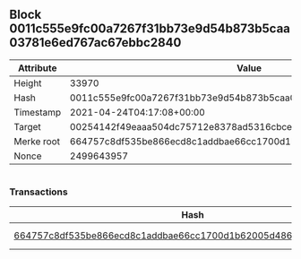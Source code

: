 ## Block 0011c555e9fc00a7267f31bb73e9d54b873b5caa03781e6ed767ac67ebbc2840

Attribute | Value
--- | ---
Height | 33970
Hash | 0011c555e9fc00a7267f31bb73e9d54b873b5caa03781e6ed767ac67ebbc2840
Timestamp | 2021-04-24T04:17:08+00:00
Target | 00254142f49eaaa504dc75712e8378ad5316cbcead634704b3734b6271167cc4
Merke root | 664757c8df535be866ecd8c1addbae66cc1700d1b62005d48656b7345b9bba85
Nonce | 2499643957

```

```

### Transactions

Hash | Amount
--- | ---
[664757c8df535be866ecd8c1addbae66cc1700d1b62005d48656b7345b9bba85](664757c8df535be866ecd8c1addbae66cc1700d1b62005d48656b7345b9bba85.md) | 10.00000000 SKEPTI 
